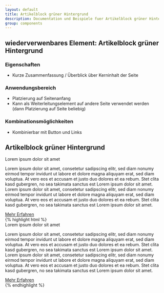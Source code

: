 ```yaml
---
layout: default
title: Artikelblock grüner Hintergrund
description: Documentation und Beispiele fuer Artikelblock grüner Hintergrund
group: components
---
```


## wiederverwenbares Element: Artikelblock grüner Hintergrund
### Eigenschaften
* Kurze Zusammenfassung / Überblick über Kerninhalt der Seite

### Anwendungsbereich
* Platzierung auf Seitenanfang
* Kann als Weiterleitungselement  auf andere Seite verwendet werden (dann Platzierung auf Seite beliebig)

### Kombinationsmöglichkeiten
* Kombinierbar mit Button und Links

<!-- artikelblock -->
<section>
  <h1>Artikelblock grüner Hintergrund</h1>
  <section class="element-wrapper articelblock-green">
    <div class="container">
      <div class="row">
        <div class="articelblock-wrapper">
          <div class="col-xs-12 text-center">
            <div class="title">Lorem ipsum dolor sit amet</div>
            <p>Lorem ipsum dolor sit amet, consetetur sadipscing elitr, sed diam nonumy eirmod tempor invidunt ut labore et
              dolore magna aliquyam erat, sed diam voluptua. At vero eos et accusam et justo duo dolores et ea rebum. Stet
              clita kasd gubergren, no sea takimata sanctus est Lorem ipsum dolor sit amet. Lorem ipsum dolor sit amet,
              consetetur sadipscing elitr, sed diam nonumy eirmod tempor invidunt ut labore et dolore magna aliquyam erat,
              sed diam voluptua. At vero eos et accusam et justo duo dolores et ea rebum. Stet clita kasd gubergren, no
              sea takimata sanctus est Lorem ipsum dolor sit amet.</p>
            <div class="button-wrapper">
              <a class="btn btn-blue" role="button" href="#">
                Mehr Erfahren</a>
            </div>
          </div>
        </div>
      </div>
    </div>
  </section>
  {% highlight html %}
  <section class="element-wrapper articelblock-green">
    <div class="container">
      <div class="row">
        <div class="articelblock-wrapper">
          <div class="col-xs-12 text-center">
            <div class="title">Lorem ipsum dolor sit amet</div>
            <p>Lorem ipsum dolor sit amet, consetetur sadipscing elitr, sed diam nonumy eirmod tempor invidunt ut labore et
              dolore magna aliquyam erat, sed diam voluptua. At vero eos et accusam et justo duo dolores et ea rebum. Stet
              clita kasd gubergren, no sea takimata sanctus est Lorem ipsum dolor sit amet. Lorem ipsum dolor sit amet,
              consetetur sadipscing elitr, sed diam nonumy eirmod tempor invidunt ut labore et dolore magna aliquyam erat,
              sed diam voluptua. At vero eos et accusam et justo duo dolores et ea rebum. Stet clita kasd gubergren, no
              sea takimata sanctus est Lorem ipsum dolor sit amet.</p>
            <div class="button-wrapper">
              <a class="btn btn-blue" role="button" href="#">
                Mehr Erfahren</a>
            </div>
          </div>
        </div>
      </div>
    </div>
  </section>
  {% endhighlight %}
</section>
